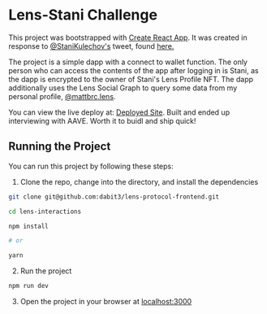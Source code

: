 # Lens-Stani Challenge

This project was bootstrapped with [Create React App](https://github.com/facebook/create-react-app). It was created in response to [@StaniKulechov's](https://twitter.com/StaniKulechov) tweet, found [here.](https://twitter.com/StaniKulechov/status/1534587764708196353)

The project is a simple dapp with a connect to wallet function. The only person who can access the contents of the app after logging in is Stani, as the dapp is encrypted to the owner of Stani's Lens Profile NFT. The dapp additionally uses the Lens Social Graph to query some data from my personal profile, [@mattbrc.lens](https://www.lensfrens.xyz/mattbrc.lens). 

You can view the live deploy at: [Deployed Site](https://lens-stani-krc8ez0b3-acid-gambit.vercel.app/). Built and ended up interviewing with AAVE. Worth it to buidl and ship quick!

## Running the Project

You can run this project by following these steps:

1. Clone the repo, change into the directory, and install the dependencies

```sh
git clone git@github.com:dabit3/lens-protocol-frontend.git

cd lens-interactions

npm install

# or

yarn
```

2. Run the project

```sh
npm run dev
```

3. Open the project in your browser at [localhost:3000](http://localhost:3000/)

